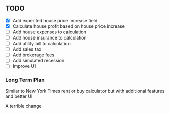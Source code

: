 ## TODO
 - [X] Add expected house price increase field
 - [X] Calculate house profit based on house price increase
 - [ ] Add house expenses to calculation
 - [ ] Add house insurance to calculation
 - [ ] Add utility bill to calculation
 - [ ] Add sales tax
 - [ ] Add brokerage fees
 - [ ] Add simulated recession
 - [ ] Improve UI

 ### Long Term Plan
 Similar to New York Times rent or buy calculator but with additional features and better UI

 A terrible change
